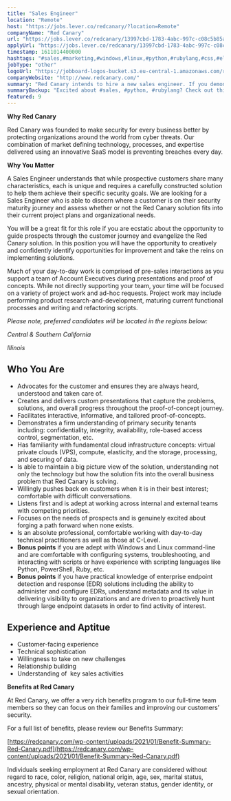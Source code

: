 ```yaml
---
title: "Sales Engineer"
location: "Remote"
host: "https://jobs.lever.co/redcanary/?location=Remote"
companyName: "Red Canary"
url: "https://jobs.lever.co/redcanary/13997cbd-1783-4abc-997c-c08c5b85af65"
applyUrl: "https://jobs.lever.co/redcanary/13997cbd-1783-4abc-997c-c08c5b85af65/apply"
timestamp: 1611014400000
hashtags: "#sales,#marketing,#windows,#linux,#python,#rubylang,#css,#elasticsearch"
jobType: "other"
logoUrl: "https://jobboard-logos-bucket.s3.eu-central-1.amazonaws.com/red-canary"
companyWebsite: "http://www.redcanary.com/"
summary: "Red Canary intends to hire a new sales engineer. If you demonstrate a firm understanding of primary security tenants and is familiar with fundamental cloud infrastructure concepts or have experience with scripting languages like Python, PowerShell, Ruby, etc, consider applying."
summaryBackup: "Excited about #sales, #python, #rubylang? Check out this job post!"
featured: 9
---
```


**Why Red Canary**

Red Canary was founded to make security for every business better by protecting organizations around the world from cyber threats. Our combination of market defining technology, processes, and expertise delivered using an innovative SaaS model is preventing breaches every day.

**Why You Matter**

A Sales Engineer understands that while prospective customers share many characteristics, each is unique and requires a carefully constructed solution to help them achieve their specific security goals. We are looking for a Sales Engineer who is able to discern where a customer is on their security maturity journey and assess whether or not the Red Canary solution fits into their current project plans and organizational needs.

You will be a great fit for this role if you are ecstatic about the opportunity to guide prospects through the customer journey and evangelize the Red Canary solution. In this position you will have the opportunity to creatively and confidently identify opportunities for improvement and take the reins on implementing solutions. 

Much of your day-to-day work is comprised of pre-sales interactions as you support a team of Account Executives during presentations and proof of concepts. While not directly supporting your team, your time will be focused on a variety of project work and ad-hoc requests. Project work may include performing product research-and-development, maturing current functional processes and writing and refactoring scripts.

_Please note, preferred candidates will be located in the regions below:_

_Central & Southern California_

_Illinois_

## Who You Are

*   Advocates for the customer and ensures they are always heard, understood and taken care of.
*   Creates and delivers custom presentations that capture the problems, solutions, and overall progress throughout the proof-of-concept journey.
*   Facilitates interactive, informative, and tailored proof-of-concepts.
*   Demonstrates a firm understanding of primary security tenants including: confidentiality, integrity, availability, role-based access control, segmentation, etc.
*   Has familiarity with fundamental cloud infrastructure concepts: virtual private clouds (VPS), compute, elasticity, and the storage, processing, and securing of data.
*   Is able to maintain a big picture view of the solution, understanding not only the technology but how the solution fits into the overall business problem that Red Canary is solving.
*   Willingly pushes back on customers when it is in their best interest; comfortable with difficult conversations.
*   Listens first and is adept at working across internal and external teams with competing priorities.
*   Focuses on the needs of prospects and is genuinely excited about forging a path forward when none exists.
*   Is an absolute professional, comfortable working with day-to-day technical practitioners as well as those at C-Level.
*   **Bonus points** if you are adept with Windows and Linux command-line and are comfortable with configuring systems, troubleshooting, and interacting with scripts or have experience with scripting languages like Python, PowerShell, Ruby, etc.
*   **Bonus points** if you have practical knowledge of enterprise endpoint detection and response (EDR) solutions including the ability to administer and configure EDRs, understand metadata and its value in delivering visibility to organizations and are driven to proactively hunt through large endpoint datasets in order to find activity of interest.

## Experience and Aptitue

*   Customer-facing experience
*   Technical sophistication
*   Willingness to take on new challenges
*   Relationship building
*   Understanding of  key sales activities

**Benefits at Red Canary**

At Red Canary, we offer a very rich benefits program to our full-time team members so they can focus on their families and improving our customers’ security. 

For a full list of benefits, please review our Benefits Summary:

[https://redcanary.com/wp-content/uploads/2021/01/Benefit-Summary-Red-Canary.pdf](https://redcanary.com/wp-content/uploads/2021/01/Benefit-Summary-Red-Canary.pdf)

Individuals seeking employment at Red Canary are considered without regard to race, color, religion, national origin, age, sex, marital status, ancestry, physical or mental disability, veteran status, gender identity, or sexual orientation.
